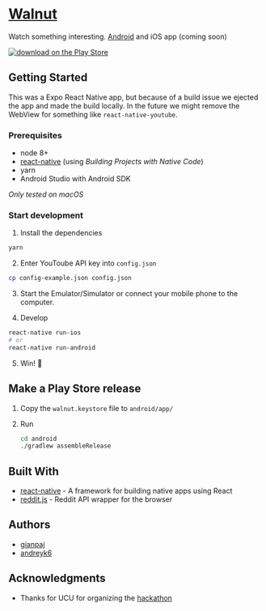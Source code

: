 # [Walnut](walnut.tv)

Watch something interesting.
[Android](https://play.google.com/store/apps/details?id=com.walnut.tv) and iOS app (coming soon)

[![download on the Play Store](https://thumbs.gfycat.com/UnnaturalHorribleCrossbill-size_restricted.gif)](https://play.google.com/store/apps/details?id=com.walnut.tv)

## Getting Started

This was a Expo React Native app, but because of a build issue we ejected the app and made the build locally. In the future we might remove the WebView for something like `react-native-youtube`.

### Prerequisites

- node 8+
- [react-native](https://facebook.github.io/react-native/docs/getting-started.html) (using _Building Projects with Native Code_)
- yarn
- Android Studio with Android SDK

_Only tested on macOS_

### Start development

1. Install the dependencies

```bash
yarn
```

2. Enter YouToube API key into `config.json`

```bash
cp config-example.json config.json
```

3. Start the Emulator/Simulator or connect your mobile phone to the computer.

4. Develop

```bash
react-native run-ios
# or
react-native run-android
```

5. Win! :tada:

## Make a Play Store release

1. Copy the `walnut.keystore` file to `android/app/`
2. Run

   ```bash
   cd android
   ./gradlew assembleRelease
   ```

## Built With

- [react-native](https://facebook.github.io/react-native/) - A framework for building native apps using React
- [reddit.js](https://github.com/sahilm/reddit.js) - Reddit API wrapper for the browser

## Authors

- [gianpaj](https://github.com/gianpaj)
- [andreyk6](https://github.com/andreyk6)

<!-- ## License

This project is licensed under the MIT License - see the [LICENSE.md](LICENSE.md) file for details -->

## Acknowledgments

- Thanks for UCU for organizing the [hackathon](https://www.facebook.com/events/271103630179568/)
